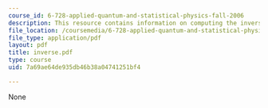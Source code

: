 ```yaml
---
course_id: 6-728-applied-quantum-and-statistical-physics-fall-2006
description: This resource contains information on computing the inverse fourier transform.
file_location: /coursemedia/6-728-applied-quantum-and-statistical-physics-fall-2006/7a69ae64de935db46b38a04741251bf4_inverse.pdf
file_type: application/pdf
layout: pdf
title: inverse.pdf
type: course
uid: 7a69ae64de935db46b38a04741251bf4

---
```

None